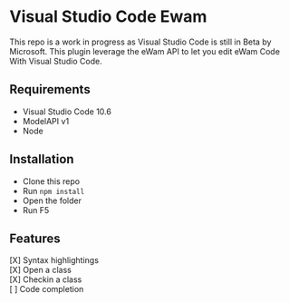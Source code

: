 # Visual Studio Code Ewam

This repo is a work in progress as Visual Studio Code is still in Beta by Microsoft.
This plugin leverage the eWam API to let you edit eWam Code With Visual Studio Code.

## Requirements
* Visual Studio Code 10.6
* ModelAPI v1
* Node

## Installation
* Clone this repo
* Run `npm install`
* Open the folder
* Run F5

## Features
[X] Syntax highlightings  
[X] Open a class  
[X] Checkin a class  
[ ] Code completion  
